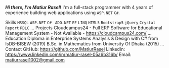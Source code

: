 ***Hi there, I'm _Matiur Rasel_!***
I'm a full-stack programmer with 4 years of experience building web applications using `ASP.NET` `C#`.

Skills
`MSSQL` `ASP.NET`  `C# ` `ADO.NET`  `EF`  `LINQ` `HTML5`  `Bootstrap5`  `jQuery` `Crystal Report`  `RDLC`
...
Projects
Cloudcampus24 - Full ERP Software for Educational Management System - Not Available - https://cloudcampus24.com/
...
Education
Diploma in Enterprise Systems Analysis & Design with C# from IsDB-BISEW (2019)
B.Sc. in Mathematics from University Of Dhaka (2015)
...
Contact
GitHub: https://github.com/MatiurRasel
LinkedIn: https://www.linkedin.com/in/matiur-rasel-05a6b316b/
Email: matiurrasel1002@gmail.com

